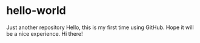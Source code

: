 # hello-world
Just another repository
Hello, this is my first time using GitHub. Hope it will be a nice experience.
Hi there!
